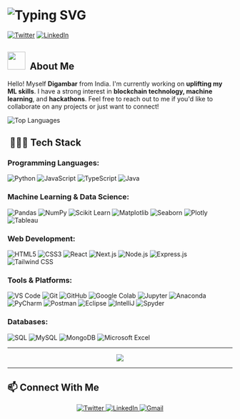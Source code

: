 # ![Typing SVG](https://readme-typing-svg.demolab.com/?lines=hey,+i'm+digambar!;web+developer+%7C+machine+learning&font=Fira%20Code&size=25&width=600&duration=3000&pause=1000)

[![Twitter](https://img.shields.io/twitter/follow/digambarcodes?style=social)](https://x.com/digambarcodes)
[![LinkedIn](https://img.shields.io/badge/LinkedIn-Connect-blue)](https://www.linkedin.com/in/digambar-behera)

## <img src="https://media.giphy.com/media/v1.Y2lkPWVjZjA1ZTQ3Y2U2bjlzanFhcjhucHd0YjNtaDBjbjF0bnk0YTY3bGJjeHpzM3M1NCZlcD12MV9naWZzX3JlbGF0ZWQmY3Q9Zw/lObFzi0JM6gBU3aYKg/giphy.gif" width="40">&nbsp; About Me

Hello! Myself **Digambar** from India. I'm currently working on **uplifting my ML skills**. I have a strong interest in **blockchain technology, machine learning**, and **hackathons**. Feel free to reach out to me if you'd like to collaborate on any projects or just want to connect!

![Top Languages](https://github-readme-stats.vercel.app/api/top-langs/?username=bedigambar&layout=compact&theme=tokyonight&count_private=true)


## &nbsp;👨🏻‍💻 Tech Stack

### Programming Languages:
![Python](https://img.shields.io/badge/Python-3776AB?logo=python&logoColor=white)
![JavaScript](https://img.shields.io/badge/JavaScript-F7DF1E?logo=javascript&logoColor=black)
![TypeScript](https://img.shields.io/badge/TypeScript-3178C6?logo=typescript&logoColor=white)
![Java](https://img.shields.io/badge/Java-ED8B00?logo=java&logoColor=white)

### Machine Learning & Data Science:
![Pandas](https://img.shields.io/badge/Pandas-150458?logo=pandas&logoColor=white)
![NumPy](https://img.shields.io/badge/NumPy-013243?logo=numpy&logoColor=white)
![Scikit Learn](https://img.shields.io/badge/Scikit%20Learn-F7931E?logo=scikit-learn&logoColor=white)
![Matplotlib](https://img.shields.io/badge/Matplotlib-11557C?logo=python&logoColor=white)
![Seaborn](https://img.shields.io/badge/Seaborn-3776AB?logo=python&logoColor=white)
![Plotly](https://img.shields.io/badge/Plotly-3F4F75?logo=plotly&logoColor=white)
![Tableau](https://img.shields.io/badge/Tableau-E97627?logo=tableau&logoColor=white)

### Web Development:
![HTML5](https://img.shields.io/badge/HTML5-E34F26?logo=html5&logoColor=white)
![CSS3](https://img.shields.io/badge/CSS3-1572B6?logo=css3&logoColor=white)
![React](https://img.shields.io/badge/React-61DAFB?logo=react&logoColor=black)
![Next.js](https://img.shields.io/badge/Next.js-000000?logo=next.js&logoColor=white)
![Node.js](https://img.shields.io/badge/Node.js-339933?logo=node.js&logoColor=white)
![Express.js](https://img.shields.io/badge/Express.js-000000?logo=express&logoColor=white)
![Tailwind CSS](https://img.shields.io/badge/Tailwind%20CSS-38B2AC?logo=tailwind-css&logoColor=white)

### Tools & Platforms:
![VS Code](https://img.shields.io/badge/VS%20Code-007ACC?logo=visual-studio-code&logoColor=white)
![Git](https://img.shields.io/badge/Git-F05032?logo=git&logoColor=white)
![GitHub](https://img.shields.io/badge/GitHub-181717?logo=github&logoColor=white)
![Google Colab](https://img.shields.io/badge/Google%20Colab-F9AB00?logo=google-colab&logoColor=white)
![Jupyter](https://img.shields.io/badge/Jupyter-F37626?logo=jupyter&logoColor=white)
![Anaconda](https://img.shields.io/badge/Anaconda-44A833?logo=anaconda&logoColor=white)
![PyCharm](https://img.shields.io/badge/PyCharm-000000?logo=pycharm&logoColor=white)
![Postman](https://img.shields.io/badge/Postman-FF6C37?logo=postman&logoColor=white)
![Eclipse](https://img.shields.io/badge/Eclipse-2C2255?logo=eclipse&logoColor=white)
![IntelliJ](https://img.shields.io/badge/IntelliJ%20IDEA-000000?logo=intellij-idea&logoColor=white)
![Spyder](https://img.shields.io/badge/Spyder-FF0000?logo=spyder&logoColor=white)

### Databases:
![SQL](https://img.shields.io/badge/SQL-4479A1?logo=postgresql&logoColor=white)
![MySQL](https://img.shields.io/badge/MySQL-4479A1?logo=mysql&logoColor=white)
![MongoDB](https://img.shields.io/badge/MongoDB-47A248?logo=mongodb&logoColor=white)
![Microsoft Excel](https://img.shields.io/badge/Microsoft%20Excel-217346?logo=microsoft-excel&logoColor=white)

---

<div align="center">
  <img src="https://quotes-github-readme.vercel.app/api?type=horizontal&theme=tokyonight" />
</div>

---

## 📫 Connect With Me

<p align="center">
  <a href="https://x.com/digambarcodes" target="_blank">
    <img src="https://img.shields.io/badge/Twitter-1DA1F2?style=for-the-badge&logo=twitter&logoColor=white" alt="Twitter" />
  </a>
  <a href="https://www.linkedin.com/in/digambar-behera" target="_blank">
    <img src="https://img.shields.io/badge/LinkedIn-0077B5?style=for-the-badge&logo=linkedin&logoColor=white" alt="LinkedIn" />
  </a>
  <a href="mailto:beheradigambar563@gmail.com">
    <img src="https://img.shields.io/badge/Gmail-D14836?style=for-the-badge&logo=gmail&logoColor=white" alt="Gmail"/>
  </a>
</p>
